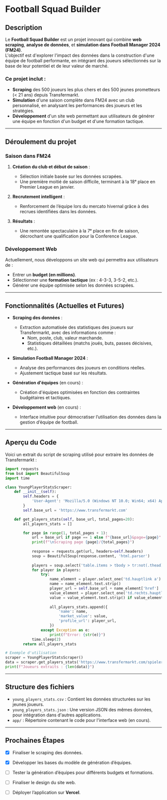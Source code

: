 
# **Football Squad Builder**

## **Description**

Le **Football Squad Builder** est un projet innovant qui combine **web scraping**, **analyse de données**, et **simulation dans Football Manager 2024 (FM24)**.  
L'objectif est d'explorer l'impact des données dans la construction d'une équipe de football performante, en intégrant des joueurs sélectionnés sur la base de leur potentiel et de leur valeur de marché.

### Ce projet inclut :
- **Scraping** des 500 joueurs les plus chers et des 500 jeunes prometteurs (< 21 ans) depuis Transfermarkt.
- **Simulation** d'une saison complète dans FM24 avec un club personnalisé, en analysant les performances des joueurs et les stratégies.
- **Développement** d'un site web permettant aux utilisateurs de générer une équipe en fonction d'un budget et d'une formation tactique.

---

## **Déroulement du projet**

### **Saison dans FM24**
1. **Création du club et début de saison** :  
   - Sélection initiale basée sur les données scrapées.  
   - Une première moitié de saison difficile, terminant à la 18ᵉ place en Premier League en janvier.  
   
2. **Recrutement intelligent** :  
   - Renforcement de l’équipe lors du mercato hivernal grâce à des recrues identifiées dans les données.  

3. **Résultats** :  
   - Une remontée spectaculaire à la 7ᵉ place en fin de saison, décrochant une qualification pour la Conference League.

### **Développement Web**
Actuellement, nous développons un site web qui permettra aux utilisateurs de :
- Entrer un **budget (en millions)**.
- Sélectionner une **formation tactique** (ex : 4-3-3, 3-5-2, etc.).
- Générer une équipe optimisée selon les données scrapées.

---

## **Fonctionnalités (Actuelles et Futures)**

- **Scraping des données** :
  - Extraction automatisée des statistiques des joueurs sur Transfermarkt, avec des informations comme :
    - Nom, poste, club, valeur marchande.
    - Statistiques détaillées (matchs joués, buts, passes décisives, etc.).

- **Simulation Football Manager 2024** :
  - Analyse des performances des joueurs en conditions réelles.
  - Ajustement tactique basé sur les résultats.

- **Génération d'équipes** (en cours) :
  - Création d'équipes optimisées en fonction des contraintes budgétaires et tactiques.

- **Développement web** (en cours) :
  - Interface intuitive pour démocratiser l’utilisation des données dans la gestion d’équipe de football.

---

## **Aperçu du Code**

Voici un extrait du script de scraping utilisé pour extraire les données de Transfermarkt :  

```python
import requests
from bs4 import BeautifulSoup
import time

class YoungPlayerStatsScraper:
    def __init__(self):
        self.headers = {
            'User-Agent': 'Mozilla/5.0 (Windows NT 10.0; Win64; x64) AppleWebKit/537.36 (KHTML, like Gecko) Chrome/91.0.4472.124 Safari/537.36'
        }
        self.base_url = 'https://www.transfermarkt.com'

    def get_players_stats(self, base_url, total_pages=20):
        all_players_stats = []

        for page in range(1, total_pages + 1):
            url = base_url if page == 1 else f"{base_url}&page={page}"
            print(f"\nScraping page {page}/{total_pages}")
            
            response = requests.get(url, headers=self.headers)
            soup = BeautifulSoup(response.content, 'html.parser')
            
            players = soup.select('table.items > tbody > tr:not(.thead)')
            for player in players:
                try:
                    name_element = player.select_one('td.hauptlink a')
                    name = name_element.text.strip()
                    player_url = self.base_url + name_element['href']
                    value_element = player.select_one('td.rechts.hauptlink')
                    value = value_element.text.strip() if value_element else "Not specified"
                    
                    all_players_stats.append({
                        'name': name,
                        'market_value': value,
                        'profile_url': player_url,
                    })
                except Exception as e:
                    print(f"Error: {str(e)}")
            time.sleep(2)
        return all_players_stats

# Exemple d'utilisation
scraper = YoungPlayerStatsScraper()
data = scraper.get_players_stats('https://www.transfermarkt.com/spieler-statistik/wertvollstespieler/marktwertetop?altersklasse=u21', total_pages=5)
print(f"Joueurs extraits : {len(data)}")
```

---

## **Structure des fichiers**
- `young_players_stats.csv` : Contient les données structurées sur les jeunes joueurs.
- `young_players_stats.json` : Une version JSON des mêmes données, pour intégration dans d'autres applications.
- `app/` : Répertoire contenant le code pour l'interface web (en cours).

---

## **Prochaines Étapes**
- [x] Finaliser le scraping des données.
- [x] Développer les bases du modèle de génération d’équipes.
- [ ] Tester la génération d’équipes pour différents budgets et formations.
- [ ] Finaliser le design du site web.
- [ ] Déployer l’application sur **Vercel**.

